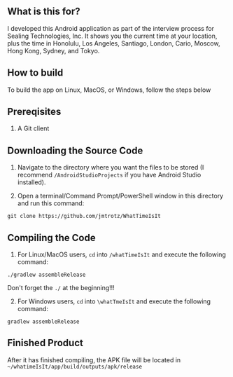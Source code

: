 What is this for?
-----------------
I developed this Android application as part of the interview process for Sealing Technologies, Inc. It shows you the current time at your location, plus the time in Honolulu, Los Angeles, Santiago, London, Cario, Moscow, Hong Kong, Sydney, and Tokyo.


How to build
------------
To build the app on Linux, MacOS, or Windows, follow the steps below


Prereqisites
------------
1. A Git client


Downloading the Source Code
---------------------------
1. Navigate to the directory where you want the files to be stored (I recommend `/AndroidStudioProjects` if you have Android Studio installed).

2. Open a terminal/Command Prompt/PowerShell window in this directory and run this command:
```
git clone https://github.com/jmtrotz/WhatTimeIsIt
```

Compiling the Code
------------------
1. For Linux/MacOS users, `cd` into `/whatTimeIsIt` and execute the following command:
```
./gradlew assembleRelease
```

Don't forget the `./` at the beginning!!!


2. For Windows users, `cd` into `\whatTmeIsIt` and execute the following command:
```
gradlew assembleRelease
```

Finished Product
----------------
After it has finished compiling, the APK file will be located in `~/whatimeIsIt/app/build/outputs/apk/release`
